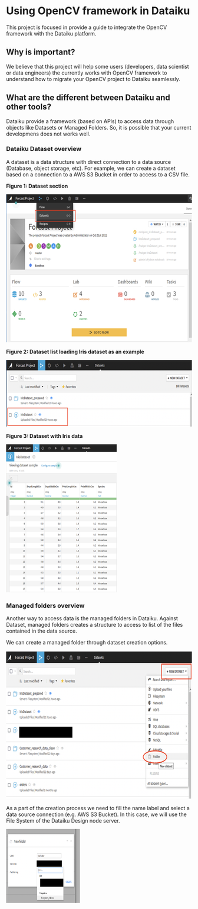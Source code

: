 # Using OpenCV framework in Dataiku

This project is focused in provide a guide to integrate the OpenCV framework with the Dataiku platform. 

## Why is important?

We believe that this project will help some users (developers, data scientist or data engineers) the currently works with OpenCV framework to understand how to migrate your OpenCV project to Dataiku seamlessly.

## What are the different between Dataiku and other tools?

Dataiku provide a framework (based on APIs) to access data through objects like Datasets or Managed Folders. So, it is possible that your current developmens does not works well.

### Dataiku Dataset overview

A dataset is a data structure with direct connection to a data source (Database, object storage, etc). For example, we can create a dataset based on a connection to a AWS S3 Bucket in order to access to a CSV file.

<b>Figure 1: Dataset section</b>

<img src="/images/dataiku-dataset-1.png?raw=true" width="600" height="400" alt="Dataset section"/>

<b>Figure 2: Dataset list loading Iris dataset as an example</b>

<img src="/images/dataiku-dataset-2.png?raw=true" width="600" height="180" alt="Dataset list"/>

<b>Figure 3: Dataset with Iris data</b>

<img src="/images/dataiku-dataset-3.png?raw=true" width="300" height="400" alt="Dataset example"/>

### Managed folders overview

Another way to access data is the managed folders in Dataiku. Against Dataset, managed folders creates a structure to access to list of the files contained in the data source.

We can create a managed folder through dataset creation options.

<img src="/images/dataiku-folders-1.png?raw=true" width="600" height="400" alt="Create a managed folder"/>

As a part of the creation process we need to fill the name label and select a data source connection (e.g. AWS S3 Bucket). In this case, we will use the File System of the Dataiku Design node server.

<img src="/images/dataiku-folders-2.png?raw=true" width="200" height="200" alt="Creation form"/>
